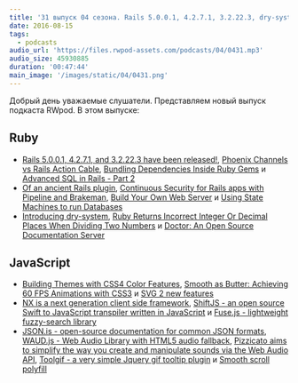 ```yaml
---
title: '31 выпуск 04 сезона. Rails 5.0.0.1, 4.2.7.1, 3.2.22.3, dry-system, SVG 2 new features, ShiftJS, JSON.is, WAUD.js и прочее'
date: 2016-08-15
tags:
  - podcasts
audio_url: 'https://files.rwpod-assets.com/podcasts/04/0431.mp3'
audio_size: 45930885
duration: '00:47:44'
main_image: '/images/static/04/0431.png'
---
```


Добрый день уважаемые слушатели. Представляем новый выпуск подкаста RWpod. В этом выпуске:

## Ruby

- [Rails 5.0.0.1, 4.2.7.1, and 3.2.22.3 have been released!](http://weblog.rubyonrails.org/2016/8/11/Rails-5-0-0-1-4-2-7-2-and-3-2-22-3-have-been-released/), [Phoenix Channels vs Rails Action Cable](https://dockyard.com/blog/2016/08/09/phoenix-channels-vs-rails-action-cable), [Bundling Dependencies Inside Ruby Gems](http://blog.presidentbeef.com/blog/2016/08/09/bundling-gem-dependencies-inside-ruby-gems/) и [Advanced SQL in Rails - Part 2](http://brewhouse.io/2016/08/12/sql-in-rails-part2.html)
- [Of an ancient Rails plugin](http://zzak.io/log/2016-08-09-of-an-ancient-rails-plugin.html), [Continuous Security for Rails apps with Pipeline and Brakeman](https://jenkins.io/blog/2016/08/10/rails-cd-with-pipeline/), [Build Your Own Web Server](http://www.blackbytes.info/2016/08/build-your-own-web-server/) и [Using State Machines to run Databases](https://www.citusdata.com/blog/2016/08/12/state-machines-to-run-databases/)
- [Introducing dry-system](http://dry-rb.org/news/2016/08/15/introducing-dry-system/), [Ruby Returns Incorrect Integer Or Decimal Places When Dividing Two Numbers](https://solidfoundationwebdev.com/blog/posts/ruby-returns-incorrect-integer-or-decimal-places-when-dividing-two-numbers) и [Doctor: An Open Source Documentation Server](https://blog.minio.io/doctor-an-open-source-documentation-server-41d86d756f15)

## JavaScript

- [Building Themes with CSS4 Color Features](https://cloudfour.com/thinks/building-themes-with-css4-color-features/), [Smooth as Butter: Achieving 60 FPS Animations with CSS3](https://medium.com/outsystems-experts/how-to-achieve-60-fps-animations-with-css3-db7b98610108) и [SVG 2 new features](https://github.com/w3c/svgwg/wiki/SVG-2-new-features)
- [NX is a next generation client side framework](http://nx-framework.com/), [ShiftJS - an open source Swift to JavaScript transpiler written in JavaScript](http://www.shiftjs.com/) и [Fuse.js - lightweight fuzzy-search library](http://fusejs.io/)
- [JSON.is - open-source documentation for common JSON formats](http://json.is/), [WAUD.js - Web Audio Library with HTML5 audio fallback](http://www.waudjs.com/), [Pizzicato aims to simplify the way you create and manipulate sounds via the Web Audio API](https://alemangui.github.io/pizzicato/), [Toolgif - a very simple Jquery gif tooltip plugin](https://mburakerman.github.io/toolgif/) и [Smooth scroll polyfill](http://iamdustan.com/smoothscroll/)
